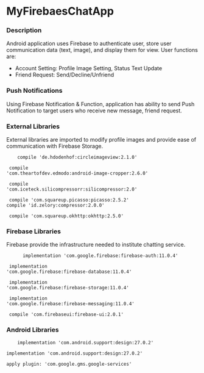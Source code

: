 # MyFirebaesChatApp

<h3>Description</h3>
<p>Android application uses Firebase to authenticate user, store user communication data (text, image), and display them for view. User functions are:
<ul>
  <li>Account Setting: Profile Image Setting, Status Text Update</li>
  <li>Friend Request: Send/Decline/Unfriend</li>
  </ul></p>
    
<h3>Push Notifications</h3>
<p>Using Firebase Notification & Function, application has ability to send Push Notification to target users who receive new message, friend request.</p>
<h3>External Libraries</h3>
<p>External libraries are imported to modify profile images and provide ease of communication with Firebase Storage.</p>
<p><code>    compile 'de.hdodenhof:circleimageview:2.1.0'</code>

<code>     compile 'com.theartofdev.edmodo:android-image-cropper:2.6.0'</code>

<code>   compile 'com.iceteck.silicompressorr:silicompressor:2.0'</code>

<code>       compile 'com.squareup.picasso:picasso:2.5.2'</code>
<code>    compile 'id.zelory:compressor:2.0.0'</code>

<code>   compile 'com.squareup.okhttp:okhttp:2.5.0'</code>
</p>
<h3>Firebase Libraries</h3>
<p>Firebase provide the infrastructure needed to institute chatting service.</p>
<p><code>      implementation 'com.google.firebase:firebase-auth:11.0.4'</code>

<code>     implementation 'com.google.firebase:firebase-database:11.0.4'</code>

<code>    implementation 'com.google.firebase:firebase-storage:11.0.4'</code>

<code>    implementation 'com.google.firebase:firebase-messaging:11.0.4'</code>

<code>    compile 'com.firebaseui:firebase-ui:2.0.1'</code>

</code></p>
<h3>Android Libraries</h3>
<p><code>    implementation 'com.android.support:design:27.0.2'</code>

<code>implementation 'com.android.support:design:27.0.2'</code>

<code>apply plugin: 'com.google.gms.google-services'</code>
</p>
